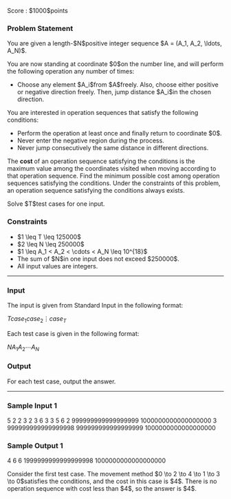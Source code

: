 
<div>

<span>

<span>

<p>
Score : $1000$points
</p>

<div>

<section>

### **Problem Statement**

<p>
You are given a length-$N$positive integer sequence $A = (A_1, A_2, \ldots, A_N)$.
</p>

<p>
You are now standing at coordinate $0$on the number line, and will perform the following operation any number of times:
</p>

<ul>

<li>
Choose any element $A_i$from $A$freely. Also, choose either positive or negative direction freely.
Then, jump distance $A_i$in the chosen direction.
</li>

</ul>

<p>
You are interested in operation sequences that satisfy the following conditions:
</p>

<ul>

<li>
Perform the operation at least once and finally return to coordinate $0$.
</li>

<li>
Never enter the negative region during the process.
</li>

<li>
Never jump consecutively the same distance in different directions.
</li>

</ul>

<p>
The 
<strong>
cost
</strong>
of an operation sequence satisfying the conditions is the maximum value among the coordinates visited when moving according to that operation sequence.
Find the minimum possible cost among operation sequences satisfying the conditions.
Under the constraints of this problem, an operation sequence satisfying the conditions always exists.
</p>

<p>
Solve $T$test cases for one input.
</p>

</section>

</div>

<div>

<section>

### **Constraints**

<ul>

<li>
$1 \leq T \leq 125000$
</li>

<li>
$2 \leq N \leq 250000$
</li>

<li>
$1 \leq A_1 < A_2 < \cdots < A_N \leq 10^{18}$
</li>

<li>
The sum of $N$in one input does not exceed $250000$.
</li>

<li>
All input values are integers.
</li>

</ul>

</section>

</div>

---

<div>

<div>

<section>

### **Input**

<p>
The input is given from Standard Input in the following format:
</p>

<div>

$T$$case_1$$case_2$$\vdots$$case_T$
</div>

<p>
Each test case is given in the following format:
</p>

<div>

$N$$A_1$$A_2$$\cdots$$A_N$
</div>

</section>

</div>

<div>

<section>

### **Output**

<p>
For each test case, output the answer.
</p>

</section>

</div>

</div>

---

<div>

<section>

### **Sample Input 1**

<div>

5
2
2 3
2
3 6
3
3 5 6
2
999999999999999999 1000000000000000000
3
999999999999999998 999999999999999999 1000000000000000000

</div>

</section>

</div>

<div>

<section>

### **Sample Output 1**

<div>

4
6
6
1999999999999999998
1000000000000000000

</div>

<p>
Consider the first test case.
The movement method $0 \to 2 \to 4 \to 1 \to 3 \to 0$satisfies the conditions, and the cost in this case is $4$.
There is no operation sequence with cost less than $4$, so the answer is $4$.
</p>

</section>

</div>

</span>

</span>

</div>
